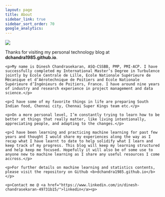 ```yaml
---
layout: page
title: About
sidebar_link: true
sidebar_sort_order: 70
google_analytics: 
---
```



<div class="left-col">
    <img src="uploads/0.jpeg">
</div>

<div class="right-col">
    <p>Thanks for visiting my personal technology blog at <b>dchandra1985.github.io</b>.</p>

    <p>My name is Dinesh Chandrasekaran, ASQ-CSSBB, PMP, PMI-ACP. I have successfully completed my International Master’s Degree in Turbulence jointly by Ecole Centrale de Lille, Ecole Nationale Supérieure de Mécanique et d’Aérotechnique de Poitiers and Ecole Nationale Supérieure d’Ingénieurs de Poitiers, France. I have around nine years of industry and research experience in project management and data science.</p>

    <p>I have some of my favorite things in life are preparing South Indian food, Chennai city, Chennai Super Kings team etc.</p>

    <p>On a more personal level, I’m constantly trying to learn how to be better at things that really matter, like living intentionally, appreciating people, and adapting to the changes.</p>

    <p>I have been learning and practicing machine learning for past few years and thought I would share my experiences along the way as I recap what I have learnt to date to help solidify what I learn and keep track of my progress. This blog will keep my learning structured and help keep me focused. Hopefully it will also be of some use to anyone new to machine learning as I share any useful resources I come accross.</p>

    <p>For further details on machine learning and statistics contents, please visit the repository on Github <b>dchandra1985.github.io</b></p>
    
    <p>Contact me @ <a href="https://www.linkedin.com/in/dinesh-chandrasekaran-49731b15/">linkedin</a><p>
</div>
